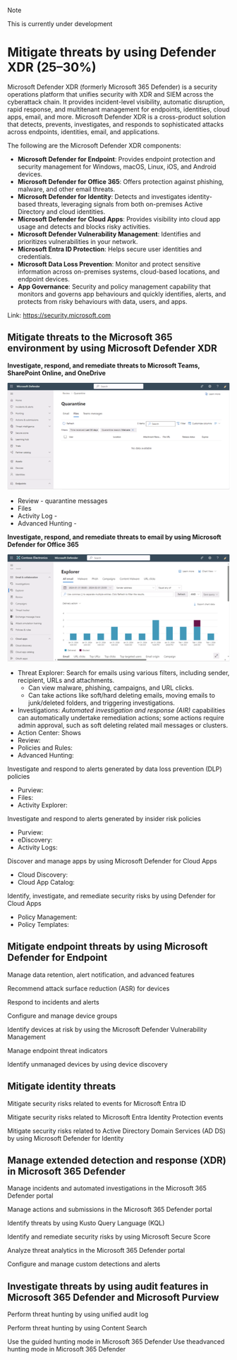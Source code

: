 > [!NOTE]
> This is currently under development
# Mitigate threats by using Defender XDR (25–30%)
Microsoft Defender XDR (formerly Microsoft 365 Defender) is a security operations platform that unifies security with XDR and SIEM across the cyberattack chain. It provides incident-level visibility, automatic disruption, rapid response, and multitenant management for endpoints, identities, cloud apps, email, and more. Microsoft Defender XDR is a cross-product solution that detects, prevents, investigates, and responds to sophisticated attacks across endpoints, identities, email, and applications.

The following are the Microsoft Defender XDR components:
- **Microsoft Defender for Endpoint**: Provides endpoint protection and security management for Windows, macOS, Linux, iOS, and Android devices.
- **Microsoft Defender for Office 365**: Offers protection against phishing, malware, and other email threats.
- **Microsoft Defender for Identity**: Detects and investigates identity-based threats, leveraging signals from both on-premises Active Directory and cloud identities.
- **Microsoft Defender for Cloud Apps**: Provides visibility into cloud app usage and detects and blocks risky activities.
- **Microsoft Defender Vulnerability Management**: Identifies and prioritizes vulnerabilities in your network.
- **Microsoft Entra ID Protection**: Helps secure user identities and credentials.
- **Microsoft Data Loss Prevention**: Monitor and protect sensitive information across on-premises systems, cloud-based locations, and endpoint devices.
- **App Governance**: Security and policy management capability that monitors and governs app behaviours and quickly identifies, alerts, and protects from risky behaviours with data, users, and apps.

Link: https://security.microsoft.com

## Mitigate threats to the Microsoft 365 environment by using Microsoft Defender XDR
**Investigate, respond, and remediate threats to Microsoft Teams, SharePoint Online, and OneDrive**

![Quarantine](https://github.com/alfonso-greenbrook/SC-200-Microsoft-Security-Operations-Analyst/blob/main/Part1-Defender-XDR/Quarantine.png?raw=true)
- Review - quarantine messages
- Files
- Activity Log -
- Advanced Hunting - 

**Investigate, respond, and remediate threats to email by using Microsoft Defender for Office 365**

![Threat Explorer](https://github.com/alfonso-greenbrook/SC-200-Microsoft-Security-Operations-Analyst/blob/ef6ff4e35ce94d2629a03688ee43470f26a4bc47/Part1-Defender-XDR/Threat_Explorer.png?raw=true)
- Threat Explorer: Search for emails using various filters, including sender, recipient, URLs and attachments.
  - Can view malware, phishing, campaigns, and URL clicks.
  - Can take actions like soft/hard deleting emails, moving emails to junk/deleted folders, and triggering investigations. 
- Investigations: _Automated investigation and response (AIR)_ capabilities can automatically undertake remediation actions; some actions require admin approval, such as soft deleting related mail messages or clusters.
- Action Center: Shows
- Review:
- Policies and Rules:
- Advanced Hunting:

Investigate and respond to alerts generated by data loss prevention (DLP) policies
- Purview:
- Files:
- Activity Explorer:

Investigate and respond to alerts generated by insider risk policies
- Purview:
- eDiscovery:
- Activity Logs:

Discover and manage apps by using Microsoft Defender for Cloud Apps
- Cloud Discovery:
- Cloud App Catalog:

Identify, investigate, and remediate security risks by using Defender for Cloud Apps
- Policy Management:
- Policy Templates:

## Mitigate endpoint threats by using Microsoft Defender for Endpoint
Manage data retention, alert notification, and advanced features

Recommend attack surface reduction (ASR) for devices

Respond to incidents and alerts

Configure and manage device groups

Identify devices at risk by using the Microsoft Defender Vulnerability Management

Manage endpoint threat indicators

Identify unmanaged devices by using device discovery

## Mitigate identity threats
Mitigate security risks related to events for Microsoft Entra ID

Mitigate security risks related to Microsoft Entra Identity Protection events

Mitigate security risks related to Active Directory Domain Services (AD DS) by using Microsoft Defender for Identity

## Manage extended detection and response (XDR) in Microsoft 365 Defender
Manage incidents and automated investigations in the Microsoft 365 Defender portal

Manage actions and submissions in the Microsoft 365 Defender portal

Identify threats by using Kusto Query Language (KQL)

Identify and remediate security risks by using Microsoft Secure Score

Analyze threat analytics in the Microsoft 365 Defender portal

Configure and manage custom detections and alerts

## Investigate threats by using audit features in Microsoft 365 Defender and Microsoft Purview
Perform threat hunting by using unified audit log

Perform threat hunting by using Content Search

Use the guided hunting mode in Microsoft 365 Defender
Use theadvanced hunting mode in Microsoft 365 Defender
